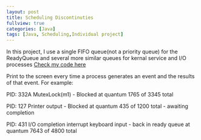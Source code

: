 ```yaml
---
layout: post
title: Scheduling Discontinuties
fullview: true
categories: [Java]
tags: [Java, Scheduling,Individual project]
---
```

  In this project, I use a single FIFO queue(not a priority queue) for the ReadyQueue and several more similar queues for kernal service and I/O processes
<a class="btn btn-default" href="https://github.com/godofhand/TCSS-422-Scheduling-Discontinuities">Check my code here</a>

Print to the screen every time a process generates an event and the results of that event. For example:

PID: 332A MutexLock(m1) - Blocked at quantum 1765 of 3345 total

PID: 127 Printer output - Blocked at quantum 435 of 1200 total - awaiting completion

PID: 431 I/O completion interrupt keyboard input - back in ready queue at quantum 7643 of 4800 total
